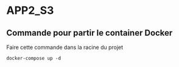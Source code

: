 # APP2_S3

## Commande pour partir le container Docker
Faire cette commande dans la racine du projet
```
docker-compose up -d
```